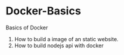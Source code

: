 # Docker-Basics
Basics of Docker

1. How to build a image of an static website.
2. How to build nodejs api with docker
